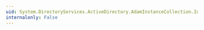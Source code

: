 ```yaml
---
uid: System.DirectoryServices.ActiveDirectory.AdamInstanceCollection.IndexOf(System.DirectoryServices.ActiveDirectory.AdamInstance)
internalonly: False
---
```

